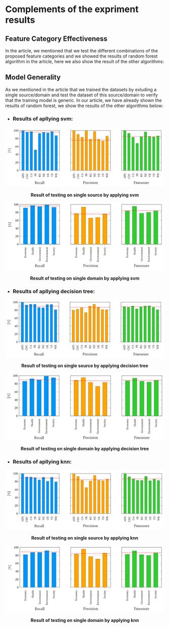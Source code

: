 # Complements of the expriment results

## Feature Category Effectiveness

In the article, we mentioned that we test the different combinations of the proposed feature categories and we showed the results of random forest algorithm in the article, here we also show the result of the other algorithms:

## Model Generality

As we mentioned in the article that we trained the datasets by exluding a single source/domain and test the dataset of this source/domain to verify that the training model is generic. In our article, we have already shown the results of random forest, we show the results of the other algorithms below:

* ### Results of apllying svm:

<img src = "images/source_svm.GIF">
<p align="center"><strong>Result of testing on single source by applying svm</strong></p>

<img src = "images/domain_svm.GIF">
<p align="center"><strong>Result of testing on single domain by applying svm</strong></p>

* ### Results of apllying decision tree:

<img src = "images/source_dt.GIF">
<p align="center"><strong>Result of testing on single source by applying decision tree</strong></p>

<img src = "images/domain_dt.GIF">
<p align="center"><strong>Result of testing on single domain by applying decision tree</strong></p>

* ### Results of apllying knn:

<img src = "images/source_knn.GIF">
<p align="center"><strong>Result of testing on single source by applying knn</strong></p>

<img src = "images/domain_knn.GIF">
<p align="center"><strong>Result of testing on single domain by applying knn</strong></p>

